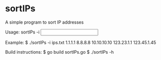 # sortIPs
A simple program to sort IP addresses

Usage: sortIPs -i <input file>

Example:
$ ./sortIPs -i ips.txt 
1.1.1.1
8.8.8.8
10.10.10.10
123.23.1.1
123.45.1.45

Build instructions:
$ go build sortIPs.go
$ ./sortIPs -h
